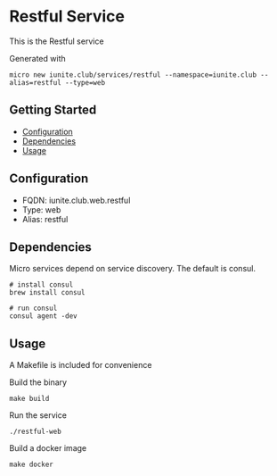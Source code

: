 # Restful Service

This is the Restful service

Generated with

```
micro new iunite.club/services/restful --namespace=iunite.club --alias=restful --type=web
```

## Getting Started

- [Configuration](#configuration)
- [Dependencies](#dependencies)
- [Usage](#usage)

## Configuration

- FQDN: iunite.club.web.restful
- Type: web
- Alias: restful

## Dependencies

Micro services depend on service discovery. The default is consul.

```
# install consul
brew install consul

# run consul
consul agent -dev
```

## Usage

A Makefile is included for convenience

Build the binary

```
make build
```

Run the service
```
./restful-web
```

Build a docker image
```
make docker
```